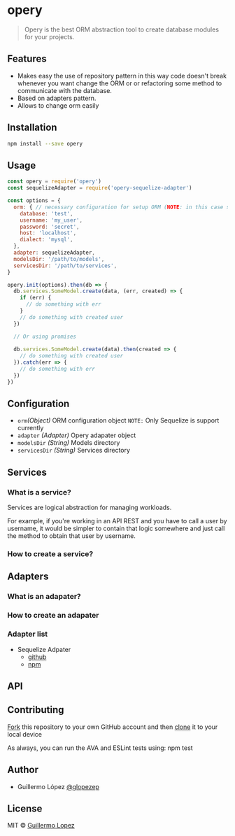 # opery

> Opery is the best ORM abstraction tool to create database modules for your projects.

## Features

* Makes easy the use of repository pattern in this way code doesn't break whenever you want     change the ORM or or refactoring some method to communicate with the database. 
* Based on adapters pattern.
* Allows to change orm easily

## Installation 

```bash
npm install --save opery
```

## Usage

```js
const opery = require('opery')
const sequelizeAdapter = require('opery-sequelize-adapter')

const options = {
  orm: { // necessary configuration for setup ORM (NOTE: in this case sequelize).
    database: 'test',
    username: 'my_user',
    password: 'secret',
    host: 'localhost',
    dialect: 'mysql',
  },
  adapter: sequelizeAdapter,
  modelsDir: '/path/to/models',
  servicesDir: '/path/to/services',
}

opery.init(options).then(db => {
  db.services.SomeModel.create(data, (err, created) => {
    if (err) {
      // do something with err
    }
    // do something with created user
  })

  // Or using promises
  
  db.services.SomeModel.create(data).then(created => {
    // do something with created user
  }).catch(err => {
    // do something with err
  })
})
```

## Configuration
- `orm`_(Object)_ ORM configuration object `NOTE:` Only Sequelize is support currently
- `adapter` _(Adapter)_ Opery adapater object
- `modelsDir` _(String)_ Models directory
- `servicesDir` _(String)_ Services directory

## Services

### What is a service?

Services are logical abstraction for managing workloads.

For example, if you're working in an API REST and you have to call a user by username, it would be simpler to contain that logic somewhere and just call the method to obtain that user by username.

### How to create a service?

## Adapters

### What is an adapater?

### How to create an adapater

### Adapter list

- Sequelize Adpater 
  - [github](https://github.com/glopezep/opery-sequelize-adapater)
  - [npm](https://www.npmjs.com/package/opery-sequelize-adapter)

## API

## Contributing

[Fork](https://help.github.com/articles/fork-a-repo/) this repository to your own GitHub account and then [clone](https://help.github.com/articles/cloning-a-repository/) it to your local device

As always, you can run the AVA and ESLint tests using: npm test

## Author

- Guillermo López [@glopezep](http://www.guillermolopez.net)

## License

MIT © [Guillermo Lopez](http://www.guillermolopez.net)